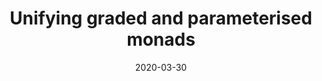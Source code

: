 ---
type: article
authors:
  - Dominic Orchard
  - Philip Wadler
  - Harley Eades III
title: "Unifying graded and parameterised monads"
note: "In the Proceedings of the Eighth Workshop on Mathematically Structured Functional Programming, MSFP@ETAPS 2020, Dublin, Ireland, 25th April 2020. Electronic Proceedings in Theoretical Computer Science (EPTC) 317, pages 18--38."
venue: "MSFP 2020"
date: 2020-03-30
resource:
  type: doi-pdf
  value: 10.4204/EPTCS.317.2
  pdf-url: https://arxiv.org/abs/2001.10274
---